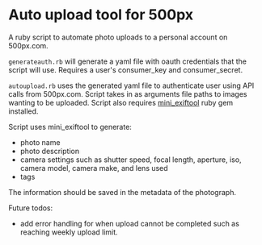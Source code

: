 # Auto upload tool for 500px

A ruby script to automate photo uploads to a personal account on 500px.com.

`generateauth.rb` will generate a yaml file with oauth credentials that the script will use. Requires a user's consumer_key and consumer_secret.

`autoupload.rb` uses the generated yaml file to authenticate user using API calls from 500px.com. Script takes in as arguments file paths to images wanting to be uploaded. Script also requires [mini_exiftool](https://github.com/janfri/mini_exiftool) ruby gem installed.

Script uses mini_exiftool to generate:
- photo name
- photo description
- camera settings such as shutter speed, focal length, aperture, iso, camera model, camera make, and lens used
- tags

The information should be saved in the metadata of the photograph.

Future todos:
- add error handling for when upload cannot be completed such as reaching weekly upload limit.
